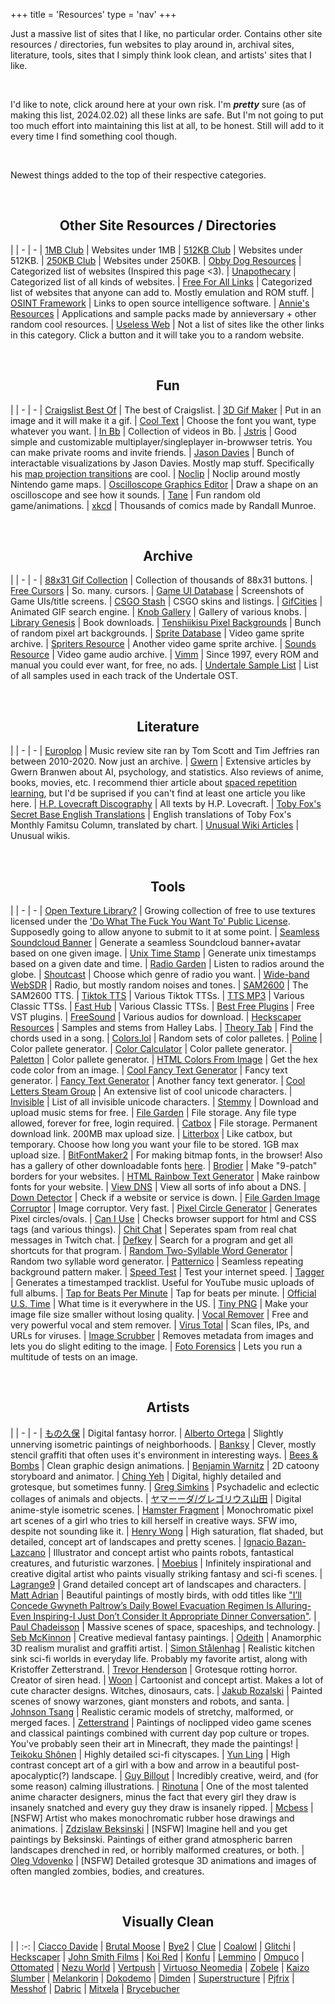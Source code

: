 +++
title = 'Resources'
type = 'nav'
+++

Just a massive list of sites that I like, no particular order. Contains other site resources / directories, fun websites to play around in, archival sites, literature, tools, sites that I simply think look clean, and artists' sites that I like.

<br>

I'd like to note, click around here at your own risk. I'm ***pretty*** sure (as of making this list, 2024.02.02) all these links are safe. But I'm not going to put too much effort into maintaining this list at all, to be honest. Still will add to it every time I find something cool though.

<br>

Newest things added to the top of their respective categories.

<br>

<h2 style="text-align: center;">Other Site Resources / Directories</h2>

|
| - | - 
| [1MB Club](https://1mb.club/) | Websites under 1MB
| [512KB Club](https://512kb.club/) | Websites under 512KB.
| [250KB Club](https://250kb.club/) | Websites under 250KB.
| [Obby Dog Resources](https://obby.dog/resources) | Categorized list of websites (Inspired this page <3).
| [Unapothecary](https://unapothecary.neocities.org/websites) | Categorized list of all kinds of websites.
| [Free For All Links](https://vimm.net/?p=links) | Categorized list of websites that anyone can add to. Mostly emulation and ROM stuff.
| [OSINT Framework](https://osintframework.com/) | Links to open source intelligence software.
| [Annie's Resources](https://versary.town/resources/) | Applications and sample packs made by annieversary + other random cool resources.
| [Useless Web](https://theuselessweb.com/) | Not a list of sites like the other links in this category. Click a button and it will take you to a random website.

<br>

<h2 style="text-align: center;">Fun</h2>

|
| - | - 
| [Craigslist Best Of](https://www.craigslist.org/about/best/all/) | The best of Craigslist.
| [3D Gif Maker](https://www.3dgifmaker.com/) | Put in an image and it will make it a gif.
| [Cool Text](https://cooltext.com/) | Choose the font you want, type whatever you want.
| [In Bb](http://inbflat.net/) | Collection of videos in Bb.
| [Jstris](https://jstris.jezevec10.com/) | Good simple and customizable multiplayer/singleplayer in-browwser tetris. You can make private rooms and invite friends.
| [Jason Davies](https://www.jasondavies.com/) | Bunch of interactable visualizations by Jason Davies. Mostly map stuff. Specifically his [map projection transitions](https://www.jasondavies.com/maps/transition/) are cool.
| [Noclip](https://noclip.website/) | Noclip around mostly Nintendo game maps.
| [Oscilloscope Graphics Editor](http://bummsn.de/osc_txt/) | Draw a shape on an oscilloscope and see how it sounds.
| [Tane](https://tane.us/) | Fun random old game/animations.
| [xkcd](https://xkcd.com/) | Thousands of comics made by Randall Munroe.

<br>

<h2 style="text-align: center;">Archive</h2>

|
| - | - 
| [88x31 Gif Collection](http://cyber.dabamos.de/88x31/) | Collection of thousands of 88x31 buttons.
| [Free Cursors](https://www.cursors-4u.com/) | So. many. cursors.
| [Game UI Database](https://gameuidatabase.com/) | Screenshots of Game UIs/title screens.
| [CSGO Stash](https://csgostash.com/) | CSGO skins and listings.
| [GifCities](https://gifcities.org/) | Animated GIF search engine.
| [Knob Gallery](https://www.g200kg.com/en/webknobman/gallery.php) | Gallery of various knobs.
| [Library Genesis](https://libgen.is/) | Book downloads.
| [Tenshiikisu Pixel Backgrounds](https://tenshiikisu.tumblr.com/post/79015021080/heres-my-collection-of-pixel-backgrounds-tile) | Bunch of random pixel art backgrounds.
| [Sprite Database](https://spritedatabase.net/) | Video game sprite archive.
| [Spriters Resource](https://www.spriters-resource.com/) | Another video game sprite archive.
| [Sounds Resource](https://www.sounds-resource.com/) | Video game audio archive.
| [Vimm](https://vimm.net/) | Since 1997, every ROM and manual you could ever want, for free, no ads.
| [Undertale Sample List](https://docs.google.com/presentation/d/1853ZT02oS3YWlG3Sp7ziQHrpJPXRp-D-QZl1J3Z6edM/edit#slide=id.p) | List of all samples used in each track of the Undertale OST.

<br>

<h2 style="text-align: center;">Literature</h2>

|
| - | - 
| [Europlop](https://www.europlop.co.uk/) | Music review site ran by Tom Scott and Tim Jeffries ran between 2010-2020. Now just an archive.
| [Gwern](https://gwern.net/) | Extensive articles by Gwern Branwen about AI, psychology, and statistics. Also reviews of anime, books, movies, etc. I recommend thier article about [spaced repetition learning](https://gwern.net/spaced-repetition), but I'd be suprised if you can't find at least one article you like here.
| [H.P. Lovecraft Discography](https://www.hplovecraft.com/writings/texts/) | All texts by H.P. Lovecraft.
| [Toby Fox's Secret Base English Translations](https://chartcarr.neocities.org/SecretBase) | English translations of Toby Fox's Monthly Famitsu Column, translated by chart.
| [Unusual Wiki Articles](https://en.wikipedia.org/wiki/Wikipedia:Unusual_articles) | Unusual wikis.

<br>

<h2 style="text-align: center;">Tools</h2>

|
| - | - 
| [Open Texture Library?](https://textures.figglewatts.co.uk/) | Growing collection of free to use textures licensed under the ['Do What The Fuck You Want To' Public License](https://en.wikipedia.org/wiki/WTFPL). Supposedly going to allow anyone to submit to it at some point.
| [Seamless Soundcloud Banner](https://7x11x13.xyz/sc-banner/) | Generate a seamless Soundcloud banner+avatar based on one given image.
| [Unix Time Stamp](https://www.unixtimestamp.com/) | Generate unix timestamps based on a given  date and time.
| [Radio Garden](http://radio.garden/?r=1) | Listen to radios around the globe.
| [Shoutcast](https://directory.shoutcast.com/) | Choose which genre of radio you want.
| [Wide-band WebSDR](http://websdr.ewi.utwente.nl:8901/?tune=7780am) | Radio, but mostly random noises and tones.
| [SAM2600](https://rossumur.github.io/SAM2600/SAM2600.htm) | The SAM2600 TTS.
| [Tiktok TTS](https://weilbyte.github.io/tiktok-tts/) | Various Tiktok TTSs.
| [TTS MP3](https://ttsmp3.com/) | Various Classic TTSs.
| [Fast Hub](https://fasthub.net/) | Various Classic TTSs.
| [Best Free Plugins](https://www.bestfreeplugins.com/) | Free VST plugins.
| [FreeSound](https://freesound.org/) | Various audios for download.
| [Heckscaper Resources](https://heckscaper.com/res.php) | Samples and stems from Halley Labs.
| [Theory Tab](https://www.hooktheory.com/theorytab) | Find the chords used in a song.
| [Colors.lol](https://colors.lol/) | Random sets of color palletes.
| [Poline](https://meodai.github.io/poline/) | Color pallete generator.
| [Color Calculator](https://www.sessions.edu/color-calculator/) | Color pallete generator.
| [Paletton](https://paletton.com/) | Color pallete generator.
| [HTML Colors From Image](https://html-color-codes.info/colors-from-image/) | Get the hex code color from an image.
| [Cool Fancy Text Generator](https://coolsymbol.com/cool-fancy-text-generator.html) | Fancy text generator.
| [Fancy Text Generator](https://coolsymbol.com/cool-fancy-text-generator.html) | Another fancy text generator.
| [Cool Letters Steam Group](https://steamcommunity.com/groups/cool-letters/discussions/0/522730699573034303/) | An extensive list of cool unicode characters.
| [Invisible](https://c.r74n.com/invisible) | List of all invisible unicode characters.
| [Stemmy](https://stemmy.versary.town/) | Download and upload music stems for free.
| [File Garden](https://filegarden.com/) | File storage. Any file type allowed, forever for free, login required.
| [Catbox](https://catbox.moe/) | File storage. Permanent download link. 200MB max upload size.
| [Litterbox](https://litterbox.catbox.moe/) | Like catbox, but temporary. Choose how long you want your file to be stored. 1GB max upload size.
| [BitFontMaker2](https://www.pentacom.jp/pentacom/bitfontmaker2/) | For making bitmap fonts, in the browser! Also has a gallery of other downloadable fonts [here](https://www.pentacom.jp/pentacom/bitfontmaker2/gallery/).
| [Brodier](https://maxbittker.github.io/broider/) | Make "9-patch" borders for your websites.
| [HTML Rainbow Text Generator](https://www.html-code-generator.com/html/rainbow-text-generator) | Make rainbow fonts for your website.
| [View DNS](https://viewdns.info/) | View all sorts of info about a DNS.
| [Down Detector](https://downdetector.com/) | Check if a website or service is down.
| [File Garden Image Corruptor](https://filegarden.com/corrupt/) | Image corruptor. Very fast.
| [Pixel Circle Generator](https://donatstudios.com/PixelCircleGenerator) | Generates Pixel circles/ovals.
| [Can I Use](https://caniuse.com/) | Checks browser support for html and CSS tags (and various things).
| [Chit Chat](https://chitchat.ma.pe/) | Seperates spam from real chat messages in Twitch chat.
| [Defkey](https://defkey.com/) | Search for a program and get all shortcuts for that program.
| [Random Two-Syllable Word Generator](https://www.iykury.xyz/webtoys/randwords/) | Random two syllable word generator.
| [Patternico](https://patternico.com/) | Seamless repeating background pattern maker.
| [Speed Test](https://www.speedtest.net/) | Test your internet speed.
| [Tagger](https://martinbarker.me/tagger) | Generates a timestamped tracklist. Useful for YouTube music uploads of full albums.
| [Tap for Beats Per Minute](https://www.all8.com/tools/bpm.htm) | Tap for beats per minute.
| [Official U.S. Time](https://time.gov/) | What time is it everywhere in the US.
| [Tiny PNG](https://tinypng.com/) | Make your image file size smaller without losing quality.
| [Vocal Remover](https://vocalremover.org/) | Free and very powerful vocal and stem remover.
| [Virus Total](https://www.virustotal.com/gui/home/upload) | Scan files, IPs, and URLs for viruses.
| [Image Scrubber](https://everestpipkin.github.io/image-scrubber/) | Removes metadata from images and lets you do slight editing to the image.
| [Foto Forensics](https://fotoforensics.com/) | Lets you run a multitude of tests on an image.

<br>

<h2 style="text-align: center;">Artists</h2>

|
| - | - 
| [もの久保](https://www.pixiv.net/en/users/4545042/artworks) | Digital fantasy horror.
| [Alberto Ortega](https://albertoortega.art/) | Slightly unnerving isometric paintings of neighborhoods.
| [Banksy](https://www.banksy.co.uk/out.html) | Clever, mostly stencil graffiti that often uses it's environment in interesting ways.
| [Bees & Bombs](https://beesandbombs.tumblr.com/) | Clean graphic design animations.
| [Benjamin Warnitz](https://benjaminwarnitz.tumblr.com/) | 2D catoony storyboard and animator.
| [Ching Yeh](https://www.artstation.com/chingyeh) | Digital, highly detailed and grotesque, but sometimes funny.
| [Greg Simkins](https://gregsimkinsart.com/paintings) | Psychadelic and eclectic collages of animals and objects.
| [ヤマーーダ/グレゴリウス山田](https://www.pixiv.net/en/users/80432) | Digital anime-style isometric scenes.
| [Hamster Fragment](https://twitter.com/HamsterFragment) | Monochromatic pixel art scenes of a girl who tries to kill herself in creative ways. SFW imo, despite not sounding like it.
| [Henry Wong](https://www.artstation.com/manwithnorice) | High saturation, flat shaded, but detailed, concept art of landscapes and pretty scenes.
| [Ignacio Bazan-Lazcano](https://www.artstation.com/neisbeis) | Illustrator and concept artist who paints robots, fantastical creatures, and futuristic warzones.
| [Moebius](https://www.moebius.fr/Les-Collections.html) | Infinitely inspirational and creative digital artist who paints visually striking fantasy and sci-fi scenes.
| [Lagrange9](https://www.lagrange9.com/gallery) | Grand detailed concept art of landscapes and characters.
| [Matt Adrian](https://www.mattadrian.com/work) | Beautiful paintings of mostly birds, with odd titles like ["I’ll Concede Gwyneth Paltrow’s Daily Bowel Evacuation Regimen Is Alluring-Even Inspiring-I Just Don’t Consider It Appropriate Dinner Conversation"](https://www.mattadrian.com/work?itemId=low7mod2yd3j61lbl99vxehug81gqq).
| [Paul Chadeisson](https://www.artstation.com/pao) | Massive scenes of space, spaceships, and technology.
| [Seb McKinnon](https://www.sebmckinnon.com/illustration) | Creative medieval fantasy paintings.
| [Odeith](https://www.odeith.com/walls/) | Anamorphic 3D realism muralist and graffiti artist.
| [Simon Stålenhag](http://www.simonstalenhag.se/) | Realistic kitchen sink sci-fi worlds in everyday life. Probably my favorite artist, along with Kristoffer Zetterstrand.
| [Trevor Henderson](https://trevorhenderson.format.com/) | Grotesque rotting horror. Creator of siren head.
| [Woon](https://woonyoung.tumblr.com/) | Cartoonist and concept artist. Makes a lot of cute character designs. Witches, dinosaurs, cats.
| [Jakub Rozalski](https://www.artstation.com/jakubrozalski) | Painted scenes of snowy warzones, giant monsters and robots, and santa.
| [Johnson Tsang](https://johnsontsang.wordpress.com/) | Realistic ceramic models of stretchy, malformed, or merged faces.
| [Zetterstrand](https://zetterstrand.com/works/) | Paintings of noclipped video game scenes and classical paintings combined with current day pop culture or tropes. You've probably seen their art in Minecraft, they made the paintings!
| [Teikoku Shônen](https://www.iamag.co/the-art-of-imperial-boy/) | Highly detailed sci-fi cityscapes.
| [Yun Ling](https://www.artstation.com/yunling904) | High contrast concept art of a girl with a bow and arrow in a beautiful post-apocalyptic(?) landscape.
| [Guy Billout](https://www.graphis.com/master-portfolio-slideshow/guy-billout/art-illustration/) | Incredibly creative, weird, and (for some reason) calming illustrations.
| [Rinotuna](https://www.artstation.com/rinotuna) | One of the most talented anime character designers, minus the fact that every girl they draw is insanely snatched and every guy they draw is insanely ripped.
| [Mcbess](https://mcbess.com/pages/images) | [NSFW] Artist who makes monochromatic rubber hose drawings and animations.
| [Zdzislaw Beksinski](https://www.wikiart.org/en/zdzislaw-beksinski) | [NSFW] Imagine hell and you get paintings by Beksinski. Paintings of either grand atmospheric barren landscapes drenched in red, or horribly malformed creatures, or both.
| [Oleg Vdovenko](https://www.artstation.com/chuvabak) | [NSFW] Detailed grotesque 3D animations and images of often mangled zombies, bodies, and creatures.

<br>

<h2 style="text-align: center;">Visually Clean</h2>

|
| :-: 
| [Ciacco Davide](https://ciaccodavi.de/)
| [Brutal Moose](https://brutalmoose.com/)
| [Bye2](https://bye2.co.uk/)
| [Clue](https://clu.ee/)
| [Coalowl](https://coalowl.com/)
| [Glitchi](https://www.glitchi.co/)
| [Heckscaper](https://heckscaper.com/)
| [John Smith Films](https://johnsmithfilms.com/)
| [Koi Red](https://koi.red/)
| [Konfu](https://konfou.xyz/)
| [Lemmino](https://www.lemmi.no/)
| [Ompuco](https://ompu.co/)
| [Ottomated](https://ottomated.net/)
| [Nezu World](https://nezu.world/)
| [Vertpush](https://obby.dog/)
| [Virtuoso Neomedia](https://www.virtuoso.world/)
| [Zobele](https://zobele.co/home)
| [Kaizo Slumber](https://web.kaizoslumber.xyz/)
| [Melankorin](https://melankorin.net/)
| [Dokodemo](https://dokode.moe/)
| [Dimden](https://dimden.dev/)
| [Superstructure](https://www.superstructu.re/)
| [Pjfrix](https://pajamafrix.neocities.org/)
| [Messhof](https://messhof.com/)
| [Dabric](https://dabric.neocities.org/)
| [Mitxela](https://mitxela.com/)
| [Brycebucher](https://www.brycebucher.net/)